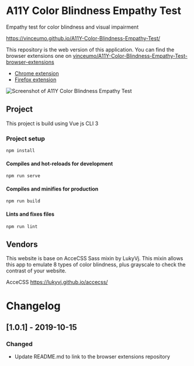 # A11Y Color Blindness Empathy Test

Empathy test for color blindness and visual impairment

https://vinceumo.github.io/A11Y-Color-Blindness-Empathy-Test/

This repository is the web version of this application. You can find the browser extensions one on [vinceumo/A11Y-Color-Blindness-Empathy-Test-browser-extensions](https://github.com/vinceumo/A11Y-Color-Blindness-Empathy-Test-browser-extensions)

- [Chrome extension](https://chrome.google.com/webstore/detail/a11y-color-blindness-empa/idphhflanmeibmjgaciaadkmjebljhcc)
- [Firefox extension](https://addons.mozilla.org/en-GB/firefox/addon/a11y-color-blindness-test/)

![Screenshot of A11Y Color Blindness Empathy Test](https://image.ibb.co/fBeBze/Screenshot_2018_08_31_A11_Y_Color_blindness_empathy_test.png)

## Project

This project is build using Vue js CLI 3

### Project setup

```
npm install
```

#### Compiles and hot-reloads for development

```
npm run serve
```

#### Compiles and minifies for production

```
npm run build
```

#### Lints and fixes files

```
npm run lint
```

## Vendors

This website is base on AcceCSS Sass mixin by LukyVj. This mixin allows this app to emulate 8 types of color blindness, plus grayscale to check the contrast of your website.

AcceCSS https://lukyvj.github.io/accecss/

# Changelog

## [1.0.1] - 2019-10-15

### Changed

- Update README.md to link to the browser extensions repository

